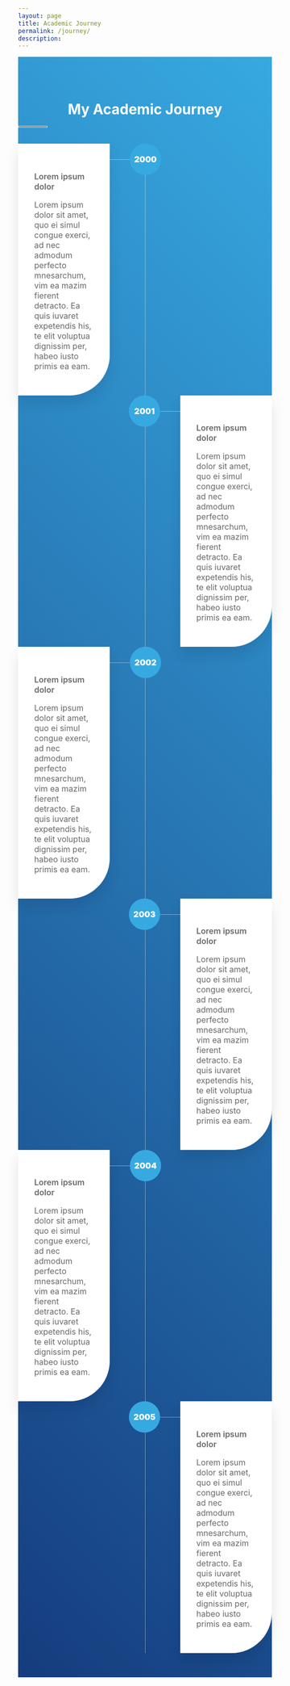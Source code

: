 ```yaml
---
layout: page
title: Academic Journey
permalink: /journey/
description:
---
```


<head>   
    <!-- Bootstrap CSS -->
    <link rel="stylesheet" href="https://stackpath.bootstrapcdn.com/bootstrap/4.3.1/css/bootstrap.min.css" integrity="sha384-ggOyR0iXCbMQv3Xipma34MD+dH/1fQ784/j6cY/iJTQUOhcWr7x9JvoRxT2MZw1T" crossorigin="anonymous">
</head>
<body>
<div class="bg-gradient_solid">
  <div class="container">
    <div class="section-header">
      <h2>My Academic Journey</h2>
      <hr>
    </div>
    <div class="steps">
      <div class="steps-container">
        <div class="content">
          <h2>Lorem ipsum dolor</h2>
          <p>Lorem ipsum dolor sit amet, quo ei simul congue exerci, ad nec admodum perfecto mnesarchum, vim ea mazim fierent detracto. Ea quis iuvaret expetendis his, te elit voluptua dignissim per, habeo iusto primis ea eam.</p>
        </div>
        <i class="step-line"></i>
        <div class="date">2000</div>
      </div>
      <div class="steps-container">
        <div class="content">
          <h2>Lorem ipsum dolor</h2>
          <p>Lorem ipsum dolor sit amet, quo ei simul congue exerci, ad nec admodum perfecto mnesarchum, vim ea mazim fierent detracto. Ea quis iuvaret expetendis his, te elit voluptua dignissim per, habeo iusto primis ea eam.</p>
        </div>
        <i class="step-line"></i>
        <div class="date">2001</div>
      </div>
      <div class="steps-container">
        <div class="content">
          <h2>Lorem ipsum dolor</h2>
          <p>Lorem ipsum dolor sit amet, quo ei simul congue exerci, ad nec admodum perfecto mnesarchum, vim ea mazim fierent detracto. Ea quis iuvaret expetendis his, te elit voluptua dignissim per, habeo iusto primis ea eam.</p>
        </div>
        <i class="step-line"></i>
        <div class="date">2002</div>
      </div>
      <div class="steps-container">
        <div class="content">
          <h2>Lorem ipsum dolor</h2>
          <p>Lorem ipsum dolor sit amet, quo ei simul congue exerci, ad nec admodum perfecto mnesarchum, vim ea mazim fierent detracto. Ea quis iuvaret expetendis his, te elit voluptua dignissim per, habeo iusto primis ea eam.</p>
        </div>
        <i class="step-line"></i>
        <div class="date">2003</div>
      </div>
      <div class="steps-container">
        <div class="content">
          <h2>Lorem ipsum dolor</h2>
          <p>Lorem ipsum dolor sit amet, quo ei simul congue exerci, ad nec admodum perfecto mnesarchum, vim ea mazim fierent detracto. Ea quis iuvaret expetendis his, te elit voluptua dignissim per, habeo iusto primis ea eam.</p>
        </div>
        <i class="step-line"></i>
        <div class="date">2004</div>
      </div>
      <div class="steps-container">
        <div class="content">
          <h2>Lorem ipsum dolor</h2>
          <p>Lorem ipsum dolor sit amet, quo ei simul congue exerci, ad nec admodum perfecto mnesarchum, vim ea mazim fierent detracto. Ea quis iuvaret expetendis his, te elit voluptua dignissim per, habeo iusto primis ea eam.</p>
        </div>
        <i class="step-line"></i>
        <div class="date">2005</div>
      </div>
    </div>
  </div>
</div>
</body>

<style>
:root {
  --primary: #37a9e1;
  --primary-gradient: linear-gradient(45deg, #153c7e 0%, #37a9e1 100%);
}
.section-header {
  text-align: center;
}
.section-header h2 {
  font-size: 28px;
  font-weight: 700;
  margin-bottom: 16px;
}
.section-header hr {
  border: 1px solid #fff;
  width: 56px;
}
.bg-gradient_solid {
  background: var(--primary-gradient);
  color: #fff;
  padding: 48px 0;
}
.steps {
  position: relative;
  margin-top: 32px;
}
.steps::after {
  content: "";
  position: absolute;
  width: 1px;
  background-color: white;
  opacity: 0.4;
  top: 0;
  bottom: 0;
  left: 50%;
}

.steps .content p {
  color: #676767;
  font-size: 16px;
}

.steps .content h2 {
  font-weight: 600;
  font-size: 16px;
  color: #676767;
}

.steps-container {
  position: relative;
  background-color: inherit;
  width: calc(50% + 32px);
}

.steps-container .content {
  padding: 32px;
  background-color: white;
  position: relative;
  border-radius: 0px 0px 80px 0px;
  box-shadow: 0px 16px 27px rgb(0 11 30 / 10%);
}

.steps .steps-container:nth-child(even) {
  left: calc(50% - 32px);
  flex-direction: row-reverse;
}

.steps-container {
  display: flex;
}

.steps .steps-container .date {
  font-weight: 900;
  font-size: 16px;
  color: #ffffff;
  margin-bottom: 10px;
  width: 62px;
  height: 62px;
  background-color: var(--primary);
  border-radius: 50%;
  flex-shrink: 0;
  align-items: center;
  display: flex;
  justify-content: center;
  z-index: 777;
}

.step-line {
  width: 40px;
  background-color: #fff;
  height: 1px;
  margin-top: 31px;
  opacity: 0.4;
  flex-shrink: 0;
}

@media (max-width: 767px) {
  .steps::after {
    left: 32px;
  }
  .steps-container {
    left: 0;
    flex-direction: row-reverse;
    width: auto;
    margin-bottom: 16px;
  }
  .steps .steps-container:nth-child(even) {
    left: 0;
  }
}
</style>
